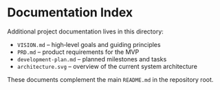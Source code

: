 # Documentation Index

Additional project documentation lives in this directory:

- `VISION.md` – high‑level goals and guiding principles
- `PRD.md` – product requirements for the MVP
- `development-plan.md` – planned milestones and tasks
- `architecture.svg` – overview of the current system architecture

These documents complement the main `README.md` in the repository root.
